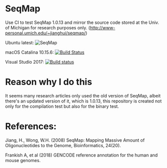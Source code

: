 # SeqMap

Use CI to test SeqMap 1.0.13 and mirror the source code stored at the Univ. of Michigan for research purposes only. (http://www-personal.umich.edu/~jianghui/seqmap/)

Ubuntu latest: ![SeqMap](https://github.com/MitsuhaMiyamizu/SeqMap/workflows/seqmap/badge.svg)

macOS Catalina 10.15.6: [![Build Status](https://dev.azure.com/medbioinfo/seqmap/_apis/build/status/macOS%2010.15.6?branchName=master)](https://dev.azure.com/medbioinfo/seqmap/_build/latest?definitionId=1&branchName=master)

Visual Studio 2017: [![Build status](https://ci.appveyor.com/api/projects/status/da4odbki9ikbn05d/branch/master?svg=true)](https://ci.appveyor.com/project/Kiritoalex/seqmap/branch/master)
# Reason why I do this
It seems many research articles only used the old version of SeqMap, albeit there's an updated version of it,
which is 1.0.13, this repository is created not only for the compilation test but also for the binary test.

# References:

Jiang, H., Wong, W.H. (2008) SeqMap: Mapping Massive Amount of Oligonucleotides to the Genome, Bioinformatics, 24(20).

Frankish A, et al (2018) GENCODE reference annotation for the human and mouse genomes.
